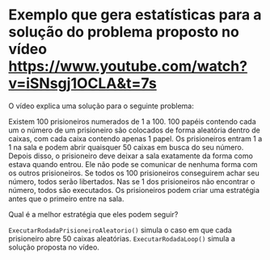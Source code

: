 # Exemplo que gera estatísticas para a solução do problema proposto no vídeo https://www.youtube.com/watch?v=iSNsgj1OCLA&t=7s

O vídeo explica uma solução para o seguinte problema:

Existem 100 prisioneiros numerados de 1 a 100.
100 papéis contendo cada um o número de um prisioneiro são colocados de forma aleatória dentro de caixas, com cada caixa contendo apenas 1 papel.
Os prisioneiros entram 1 a 1 na sala e podem abrir quaisquer 50 caixas em busca do seu número.
Depois disso, o prisioneiro deve deixar a sala exatamente da forma como estava quando entrou.
Ele não pode se comunicar de nenhuma forma com os outros prisioneiros.
Se todos os 100 prisioneiros conseguirem achar seu número, todos serão libertados.
Nas se 1 dos prisioneiros não encontrar o número, todos são executados.
Os prisioneiros podem criar uma estratégia antes que o primeiro entre na sala.

Qual é a melhor estratégia que eles podem seguir?


`ExecutarRodadaPrisioneiroAleatorio()` simula o caso em que cada prisioneiro abre 50 caixas aleatórias.
`ExecutarRodadaLoop()` simula a solução proposta no vídeo.